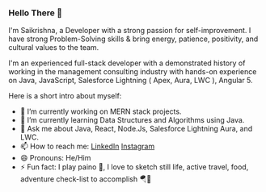 ### Hello There 👋


<!-- **saikrishnaDsk/saikrishnaDsk** is a ✨ _special_ ✨ repository because its `README.md` (this file) appears on your GitHub profile. -->
I'm Saikrishna, a Developer with a strong passion for self-improvement. I have strong Problem-Solving skills & bring energy, patience, positivity, and cultural values to the team. 

I'm an experienced full-stack developer with a demonstrated history of working in the management consulting industry with hands-on experience on Java, JavaScript, Salesforce Lightning ( Apex, Aura, LWC ), Angular 5.

Here is a short intro about myself:

- 🔭 I’m currently working on MERN stack projects.
- 🌱 I’m currently learning Data Structures and Algorithms using Java.
- 💬 Ask me about Java, React, Node.Js, Salesforce Lightning Aura, and LWC. 
- 📫 How to reach me: [LinkedIn](https://www.linkedin.com/in/saikrishna-dsk/) [Instagram](https://www.instagram.com/saikrishna_dsk/) 
- 😄 Pronouns: He/Him
- ⚡ Fun fact: I play paino 🎹, I love to sketch still life, active travel, food, adventure check-list to accomplish 🪂🌉
